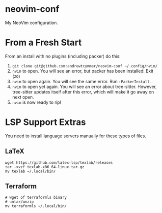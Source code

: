 # neovim-conf
My NeoVim configuration.

# From a Fresh Start
From an install with no plugins (including packer) do this:
1. `git clone git@github.com:andrewtcymmer/neovim-conf ~/.config/nvim/`
1. `nvim` to open. You will see an error, but packer has been installed. Exit (`ZQ`)
1. `nvim` to open again. You will see the same error. Run `:PackerInstall`.
1. `nvim` to open yet again. You will see an error about tree-sitter. However, tree-sitter updates itself after this error, which will make it go away on next open.
1. `nvim` is now ready to rip!

# LSP Support Extras
You need to install language servers manually for these types of files.  

## LaTeX

    wget https://github.com/latex-lsp/texlab/releases
    tar -xvzf texlab-x86_64-linux.tar.gz
    mv texlab ~/.local/bin/

## Terraform

    # wget of terraformls binary
    # untar/unzip
    mv terraformls ~/.local/bin/


